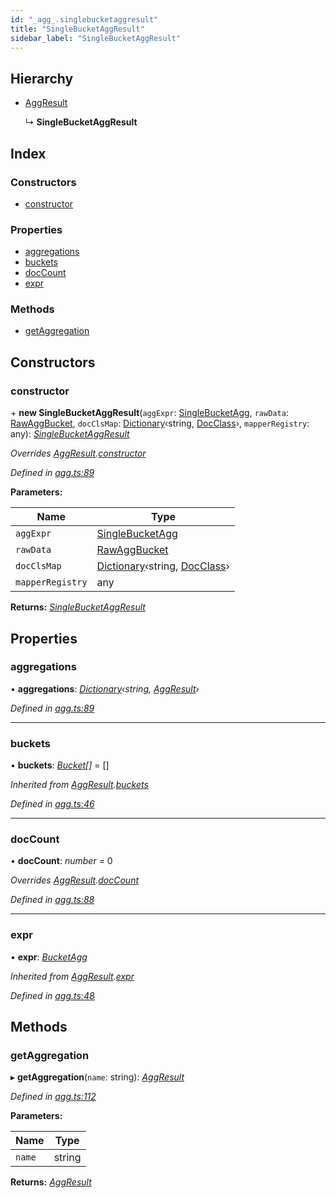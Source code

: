 ```yaml
---
id: "_agg_.singlebucketaggresult"
title: "SingleBucketAggResult"
sidebar_label: "SingleBucketAggResult"
---
```


## Hierarchy

* [AggResult](_agg_.aggresult.md)

  ↳ **SingleBucketAggResult**

## Index

### Constructors

* [constructor](_agg_.singlebucketaggresult.md#constructor)

### Properties

* [aggregations](_agg_.singlebucketaggresult.md#aggregations)
* [buckets](_agg_.singlebucketaggresult.md#buckets)
* [docCount](_agg_.singlebucketaggresult.md#doccount)
* [expr](_agg_.singlebucketaggresult.md#expr)

### Methods

* [getAggregation](_agg_.singlebucketaggresult.md#getaggregation)

## Constructors

###  constructor

\+ **new SingleBucketAggResult**(`aggExpr`: [SingleBucketAgg](_agg_.singlebucketagg.md), `rawData`: [RawAggBucket](../modules/_types_.md#rawaggbucket), `docClsMap`: [Dictionary](../modules/_types_.md#dictionary)‹string, [DocClass](../modules/_document_.md#docclass)›, `mapperRegistry`: any): *[SingleBucketAggResult](_agg_.singlebucketaggresult.md)*

*Overrides [AggResult](_agg_.aggresult.md).[constructor](_agg_.aggresult.md#constructor)*

*Defined in [agg.ts:89](https://github.com/kindritskyiMax/elasticmagic-js/blob/c9215ce/src/agg.ts#L89)*

**Parameters:**

Name | Type |
------ | ------ |
`aggExpr` | [SingleBucketAgg](_agg_.singlebucketagg.md) |
`rawData` | [RawAggBucket](../modules/_types_.md#rawaggbucket) |
`docClsMap` | [Dictionary](../modules/_types_.md#dictionary)‹string, [DocClass](../modules/_document_.md#docclass)› |
`mapperRegistry` | any |

**Returns:** *[SingleBucketAggResult](_agg_.singlebucketaggresult.md)*

## Properties

###  aggregations

• **aggregations**: *[Dictionary](../modules/_types_.md#dictionary)‹string, [AggResult](_agg_.aggresult.md)›*

*Defined in [agg.ts:89](https://github.com/kindritskyiMax/elasticmagic-js/blob/c9215ce/src/agg.ts#L89)*

___

###  buckets

• **buckets**: *[Bucket](_agg_.bucket.md)[]* =  []

*Inherited from [AggResult](_agg_.aggresult.md).[buckets](_agg_.aggresult.md#buckets)*

*Defined in [agg.ts:46](https://github.com/kindritskyiMax/elasticmagic-js/blob/c9215ce/src/agg.ts#L46)*

___

###  docCount

• **docCount**: *number* = 0

*Overrides [AggResult](_agg_.aggresult.md).[docCount](_agg_.aggresult.md#doccount)*

*Defined in [agg.ts:88](https://github.com/kindritskyiMax/elasticmagic-js/blob/c9215ce/src/agg.ts#L88)*

___

###  expr

• **expr**: *[BucketAgg](_agg_.bucketagg.md)*

*Inherited from [AggResult](_agg_.aggresult.md).[expr](_agg_.aggresult.md#expr)*

*Defined in [agg.ts:48](https://github.com/kindritskyiMax/elasticmagic-js/blob/c9215ce/src/agg.ts#L48)*

## Methods

###  getAggregation

▸ **getAggregation**(`name`: string): *[AggResult](_agg_.aggresult.md)*

*Defined in [agg.ts:112](https://github.com/kindritskyiMax/elasticmagic-js/blob/c9215ce/src/agg.ts#L112)*

**Parameters:**

Name | Type |
------ | ------ |
`name` | string |

**Returns:** *[AggResult](_agg_.aggresult.md)*

